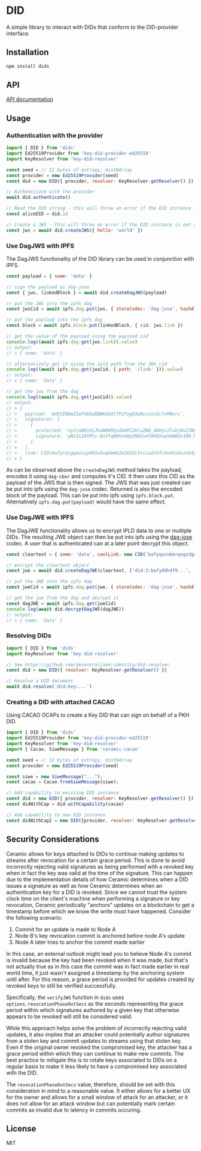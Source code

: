 # DID

A simple library to interact with DIDs that conform to the DID-provider interface.

## Installation

```sh
npm install dids
```

## API

[API documentation](https://ceramicnetwork.github.io/js-did/docs/api/modules/dids)

## Usage

### Authentication with the provider

```js
import { DID } from 'dids'
import Ed25519Provider from 'key-did-provider-ed25519'
import KeyResolver from 'key-did-resolver'

const seed = // 32 bytes of entropy, Uint8Array
const provider = new Ed25519Provider(seed)
const did = new DID({ provider, resolver: KeyResolver.getResolver() })

// Authenticate with the provider
await did.authenticate()

// Read the DID string - this will throw an error if the DID instance is not authenticated
const aliceDID = did.id

// Create a JWS - this will throw an error if the DID instance is not authenticated
const jws = await did.createJWS({ hello: 'world' })
```

### Use DagJWS with IPFS

The DagJWS functionality of the DID library can be used in conjunction with IPFS.

```js
const payload = { some: 'data' }

// sign the payload as dag-jose
const { jws, linkedBlock } = await did.createDagJWS(payload)

// put the JWS into the ipfs dag
const jwsCid = await ipfs.dag.put(jws, { storeCodec: 'dag-jose', hashAlg: 'sha2-256' })

// put the payload into the ipfs dag
const block = await ipfs.block.put(linkedBlock, { cid: jws.link })

// get the value of the payload using the payload cid
console.log((await ipfs.dag.get(jws.link)).value)
// output:
// > { some: 'data' }

// alternatively get it using the ipld path from the JWS cid
console.log((await ipfs.dag.get(jwsCid, { path: '/link' })).value)
// output:
// > { some: 'data' }

// get the jws from the dag
console.log((await ipfs.dag.get(jwsCid)).value)
// output:
// > {
// >   payload: 'AXESINDmZIeFXbbpBQWH1bXt7F2Ysg03pRcvzsvSc7vMNurc',
// >   signatures: [
// >     {
// >       protected: 'eyJraWQiOiJkaWQ6Mzp1bmRlZmluZWQ_dmVyc2lvbj0wI3NpZ25pbmciLCJhbGciOiJFUzI1NksifQ',
// >       signature: 'pNz3i10YMlv-BiVfqBbHvHQp5NH3x4TAHQ5oqSmNBUx1DH_MONa_VBZSP2o9r9epDdbRRBLQjrIeigdDWoXrBQ'
// >     }
// >   ],
// >   link: CID(bafyreigq4zsipbk5w3uqkbmh2w2633c5tcza2n5fc4x45s6soo54ynxk3q)
// > }
```

As can be observed above the `createDagJWS` method takes the payload, encodes it using `dag-cbor` and computes it's CID. It then uses this CID as the payload of the JWS that is then signed. The JWS that was just created can be put into ipfs using the `dag-jose` codec. Returned is also the encoded block of the payload. This can be put into ipfs using `ipfs.block.put`. Alternatively `ipfs.dag.put(payload)` would have the same effect.

### Use DagJWE with IPFS

The DagJWE functionality allows us to encrypt IPLD data to one or multiple DIDs. The resulting JWE object can then be put into ipfs using the [dag-jose](https://github.com/ceramicnetwork/js-dag-jose) codec. A user that is authenticated can at a later point decrypt this object.

```js
const cleartext = { some: 'data', coolLink: new CID('bafyqacnbmrqxgzdgdeaui') }

// encrypt the cleartext object
const jwe = await did.createDagJWE(cleartext, ['did:3:bafy89h4f9...', 'did:key:za234...'])

// put the JWE into the ipfs dag
const jweCid = await ipfs.dag.put(jwe, { storeCodec: 'dag-jose', hashAlg: 'sha2-256' })

// get the jwe from the dag and decrypt it
const dagJWE = await ipfs.dag.get(jweCid)
console.log(await did.decryptDagJWE(dagJWE))
// output:
// > { some: 'data' }
```

### Resolving DIDs

```js
import { DID } from 'dids'
import KeyResolver from 'key-did-resolver'

// See https://github.com/decentralized-identity/did-resolver
const did = new DID({ resolver: KeyResolver.getResolver() })

// Resolve a DID document
await did.resolve('did:key:...')
```

### Creating a DID with attached CACAO

Using CACAO OCAPs to create a Key DID that can sign on behalf of a PKH DID.

```js
import { DID } from 'dids'
import Ed25519Provider from 'key-did-provider-ed25519'
import KeyResolver from 'key-did-resolver'
import { Cacao, SiweMessage } from 'ceramic-cacao'

const seed = // 32 bytes of entropy, Uint8Array
const provider = new Ed25519Provider(seed)

const siwe = new SiweMessage("...");
const cacao = Cacao.fromSiweMessage(siwe);

// Add capability to existing DID instance
const did = new DID({ provider, resolver: KeyResolver.getResolver() })
const didWithCap = did.withCapability(cacao)

// Add capability to new DID instance
const didWithCap2 = new DID({provider, resolver: KeyResolver.getResolver(), capability: cacao})
```

## Security Considerations

Ceramic allows for keys attached to DIDs to continue making updates to streams after revocation for a certain grace period. This is done to avoid incorrectly rejecting valid signatures as being performed with a revoked key when in fact the key was valid at the time of the signature. This can happen due to the implementation details of how Ceramic determines when a DID issues a signature as well as how Ceramic determines when an authentication key for a DID is revoked. Since we cannot trust the system clock time on the client's machine when performing a signature or key revocation, Ceramic periodically "anchors" updates on a blockchain to get a timestamp before which we know the write must have happened. Consider the following scenario:

1. Commit for an update is made to Node A
2. Node B's key revocation commit is anchored before node A's update
3. Node A later tries to anchor the commit made earlier

In this case, an external outlook might lead you to believe Node A's commit is invalid because the key had been revoked when it was made, but that's not actually true as in this case the commit was in fact made earlier in real world time, it just wasn't assigned a timestamp by the anchoring system until after. For this reason, a grace period is provided for updates created by revoked keys to still be verified successfully.

Specifically, the `verifyJWS` function in `dids` uses `options.revocationPhaseOutSecs` as the seconds representing the grace period within which signatures authored by a given key that otherwise appears to be revoked will still be considered valid.

While this approach helps solve the problem of incorrectly rejecting valid updates, it also implies that an attacker could potentially author signatures from a stolen key and commit updates to streams using that stolen key. Even if the original owner revoked the compromised key, the attacker has a grace period within which they can continue to make new commits. The best practice to mitigate this is to rotate keys associated to DIDs on a regular basis to make it less likely to have a compromised key associated with the DID.

The `revocationPhaseOutSecs` value, therefore, should be set with this consideration in mind to a reasonable value. It either allows for a better UX for the owner and allows for a small window of attack for an attacker, or it does not allow for an attack window but can potentially mark certain commits as invalid due to latency in commits occuring.

## License

MIT
